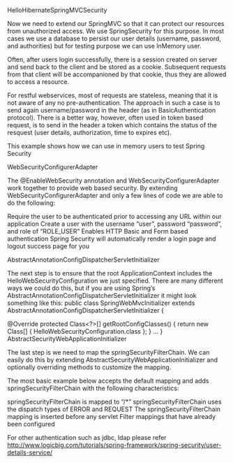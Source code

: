 HelloHibernateSpringMVCSecurity

Now we need to extend our SpringMVC so that it can protect our resources from unauthorized access. We use SpringSecurity for this purpose. In most cases we use a database to persist our user details (username, password, and authorities) but for testing purpose we can use InMemory user.

Often, after users login successfully, there is a session created on server and send back to the client and be stored as a cookie. Subsequent requests from that client will be accompanioned by that cookie, thus they are allowed to access a resource.

For restful webservices, most of requests are stateless, meaning that it is not aware of any no pre-authentication. The approach in such a case is to send again username/password in the header (as in BasicAuthentication protocol). There is a better way, however, often used in token based request, is to send in the header a token which contains the status of the resquest (user details, authorization, time to expires etc).

This example shows how we can use in memory users to test Spring Security

WebSecurityConfigurerAdapter

The @EnableWebSecurity annotation and WebSecurityConfigurerAdapter work together to provide web based security. By extending WebSecurityConfigurerAdapter and only a few lines of code we are able to do the following:

Require the user to be authenticated prior to accessing any URL within our application Create a user with the username “user”, password “password”, and role of “ROLE_USER” Enables HTTP Basic and Form based authentication Spring Security will automatically render a login page and logout success page for you

AbstractAnnotationConfigDispatcherServletInitializer

The next step is to ensure that the root ApplicationContext includes the HelloWebSecurityConfiguration we just specified. There are many different ways we could do this, but if you are using Spring’s AbstractAnnotationConfigDispatcherServletInitializer it might look something like this: public class SpringWebMvcInitializer extends AbstractAnnotationConfigDispatcherServletInitializer {

  @Override
  protected Class<?>[] getRootConfigClasses() {
    return new Class[] { HelloWebSecurityConfiguration.class };
  }
  ...
}
AbstractSecurityWebApplicationInitializer

The last step is we need to map the springSecurityFilterChain. We can easily do this by extending AbstractSecurityWebApplicationInitializer and optionally overriding methods to customize the mapping.

The most basic example below accepts the default mapping and adds springSecurityFilterChain with the following characteristics:

springSecurityFilterChain is mapped to “/*” springSecurityFilterChain uses the dispatch types of ERROR and REQUEST The springSecurityFilterChain mapping is inserted before any servlet Filter mappings that have already been configured

For other authentication such as jdbc, ldap  please refer  http://www.logicbig.com/tutorials/spring-framework/spring-security/user-details-service/
